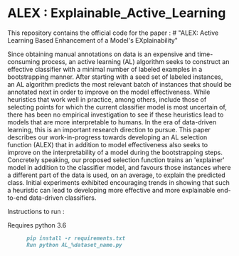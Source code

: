 
# ALEX : Explainable_Active_Learning

This repository contains the official code for the paper : # "ALEX: Active Learning Based Enhancement of a Model's EXplainability"

Since obtaining manual annotations on data is an expensive and time-consuming process, an active learning (AL) algorithm seeks to construct an effective classifier with a minimal number of labeled examples in a bootstrapping manner. After starting with a seed set of labeled instances, an AL algorithm predicts the most relevant batch of instances that should be annotated next in order to improve on the model effectiveness. While heuristics that work well in practice, among others, include those of selecting points for which the current classifier model is most uncertain of, there has been no empirical investigation to see if these heuristics lead to models that are more interpretable to humans. In the era of data-driven learning, this is an important research direction to pursue. This paper describes our work-in-progress towards developing an AL selection function (ALEX) that in addition to model effectiveness also seeks to improve on the interpretability of a model during the bootstrapping steps. Concretely speaking, our proposed selection function trains an 'explainer' model in addition to the classifier model, and favours those instances where a different part of the data is used, on an average, to explain the predicted class. Initial experiments exhibited encouraging trends in showing that such a heuristic can lead to developing more effective and more explainable end-to-end data-driven classifiers. 


Instructions to run :

Requires python 3.6

```markdown
      pip install -r requirements.txt
      Run python AL_%dataset_name.py
```
